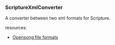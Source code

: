 ### ScriptureXmlConverter

A converter between two xml formats for Scripture.


resources:

* [Opensong file formats](http://www.opensong.org/home/file-formats)


